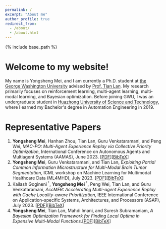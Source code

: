 ```yaml
---
permalink: /
excerpt: "About me"
author_profile: true
redirect_from: 
  - /about/
  - /about.html
---
```


{% include base_path %}

Welcome to my website!
======

My name is Yongsheng Mei, and I am currently a Ph.D. student at [the George Washington University](https://www.gwu.edu/) advised by [Prof. Tian Lan](https://www2.seas.gwu.edu/~tlan/). My research primarily focuses on reinforcement learning, multi-agent learning, multi-modal learning, and Bayesian optimization. Before joining GWU, I was an undergraduate student in [Huazhong University of Science and Technology](https://www.hust.edu.cn/), where I earned my Bachelor's degree in Automation Engineering in 2019.

Representative Papers
======
1. **Yongsheng Mei**, Hanhan Zhou, Tian Lan, Guru Venkataramani, and Peng Wei, *MAC-PO: Multi-Agent Experience Replay via Collective Priority Optimization*, International Conference on Autonomous Agents and Multiagent Systems (AAMAS), June 2023. [[PDF](https://arxiv.org/pdf/2302.10418.pdf)][[BibTeX](http://ysmei97.github.io/files/bib/macpo.txt)]
2. **Yongsheng Mei**, Guru Venkataramani, and Tian Lan, *Exploiting Partial Common Information Microstructure for Multi-Modal Brain Tumor Segmentation*, ICML workshop on Machine Learning for Multimodal Healthcare Data (ML4MHD), July 2023. [[PDF](https://arxiv.org/pdf/2302.02521.pdf)][[BibTeX](http://ysmei97.github.io/files/bib/exploiting.txt)]
3. Kailash Gogineni<sup> &dagger;</sup>, **Yongsheng Mei**<sup> &dagger;</sup>, Peng Wei, Tian Lan, and Guru Venkataramani, *AccMER: Accelerating Multi-agent Experience Replay with Cache Locality-aware Prioritization*, IEEE International Conference on Application-specific Systems, Architectures, and Processors (ASAP), July 2023. [[PDF](https://arxiv.org/pdf/2306.00187.pdf)][[BibTeX](http://ysmei97.github.io/files/bib/accmer.txt)]
4. **Yongsheng Mei**, Tian Lan, Mahdi Imani, and Suresh Subramaniam, *A Bayesian Optimization Framework for Finding Local Optima in Expensive Multi-Modal Functions*.[[PDF](https://arxiv.org/pdf/2210.06635.pdf)][[BibTeX](http://ysmei97.github.io/files/bib/bayesian.txt)]
